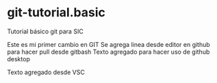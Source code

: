 # git-tutorial.basic
Tutorial básico git para SIC

Este es mi primer cambio en GIT
Se agrega linea desde editor en github para hacer pull desde gitbash
Texto agregado para hacer uso de github desktop

Texto agregado desde VSC 